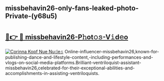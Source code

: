 ## missbehavin26-only-fans​-leaked-photo​-Private-(y68u5)


# <h2><a href="https://mediaupload.pro?title=missbehavin26&ref=git">🔗👉 🔴 missbehavin26-P𝚑ot𝚘𝚜-V𝚒d𝚎o</a></h2>

[![Corinna Kopf Nue Nu𝚍e𝚜](https://i.imgur.com/0qMVB7G.gif)](https://mediaupload.pro?title=missbehavin26&ref=git)
Online-influencer-missbehavin26,known-for-publishing-dance-and-lifestyle-content,-including-performances-and-vlogs-on-social-media-platforms.Brilliant-ventriloquist-assistant-missbehavin26,celebrated-for-their-exceptional-abilities-and-accomplishments-in-assisting-ventriloquists.  
